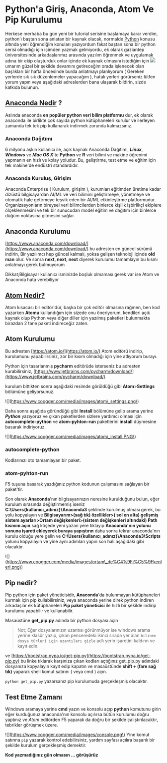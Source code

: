 # Python'a Giriş, Anaconda, Atom Ve Pip Kurulumu

Herkese merhaba bu gün yeni bir tutorial serisine başlamaya karar verdim, python'ı baştan sona anlatan bir kaynak olacak, normalde [Python](https://www.coogger.com/python/@hakancelik96/) konusu altında yeni öğrendiğim konuları yazıyordum fakat baştan sona bir python serisi olmadığı için içimden yazmak gelmiyordu, ek olarak gaziantep üniversitesinde arkadaşlarımız arasında yazılım öğrenmek ve uygulamak adına bir ekip oluşturduk onlar içinde ek kaynak olmasını istediğim için ![](https://www.egitimsistem.com/d/news/13286.jpg) umarım güzel bir şekilde devamını getireceğim orada işlenecek olan başlıkları bir hafta öncesinde burda anlatmayı planlıyorum \( Gereken yerlerde sık sık düzenlemeler yapacağım \), hatalı yerleri görürseniz lütfen yorum yapın veya aşağıdaki adreslerden bana ulaşarak bildirin, sizde katkıda bulunun.

## [Anaconda Nedir](https://www.anaconda.com/what-is-anaconda/) ?

Aslında anaconda **en popüler python veri bilim platformu** dur, ek olarak anaconda ile birlikte çok sayıda python kütüphaneleri kurulur ve ilerleyen zamanda tek tek pip kullanarak indirmek zorunda kalmazsınız.

### Anaconda Dağıtımı

6 milyonu aşkın kullanıcı ile, açık kaynak Anaconda Dağıtımı, _**Linux**_, _**Windows**_ ve _**Mac OS X**_'te **Python** ve **R** veri bilimi ve makine öğrenimi yapmanın en hızlı ve kolay yoludur. Bu, geliştirme, test etme ve eğitim için tek makine'de endüstri standardıdır.

### Anaconda Kuruluş, Girişim

Anaconda Enterprise \( Kurulum, girişim \), kurumları eğitimden üretime kadar dizüstü bilgisayardan AI/ML ve veri bilimini geliştirmeye, yönetmeye ve otomatik hale getirmeye teşvik eden bir AI/ML etkinleştirme platformudur. Organizasyonların bireysel veri bilimcilerden binlerce kişilik işbirlikçi ekiplere ölçeklenmesini ve tek bir sunucudan model eğitim ve dağıtım için binlerce düğüm noktasına gitmesini sağlar.

## Anaconda Kurulumu

[https://www.anaconda.com/download/](https://www.anaconda.com/download/) bu adresten en güncel sürümü indirin, Bir yazılımcı hep güncel kalmalı, yoksa gelişen teknoloji içinde **old man** olur. Ve sonra **next, next, next** diyerek kurulumu tamamlayın bu kısmı anlatmayı gerek bulmuyorum

Dikkat;Bilgisayar kullanıcı isminizde boşluk olmaması gerek var ise Atom ve Anaconda hata verebiliyor

## [Atom Nedir?](https://atom.io/)

Atom kısacası bir editör'dür, başka bir çok editör olmasına rağmen, ben kod yazarken **Atomu** kullandığım için sizede onu öneriyorum, kendileri açık kaynak olup Python veya diğer diller için yazılmış paketleri bulunmakta birazdan 2 tane paketi indireceğiz zaten.

## Atom Kurulumu

Bu adresten [https://atom.io/](https://atom.io/) Atom editörü indirip, kurulumunu yapabilirsiniz, zor bir kısım olmadığı için yine atlıyorum burayı.

Python için tasarlanmış **pycharm** editörüde isterseniz bu adresten kurabilirsiniz, [https://www.jetbrains.com/pycharm/download/](https://www.jetbrains.com/pycharm/download/)

kurulum bittikten sonra aşağıdaki resimde görüldüğü gibi **Atom**&gt;**Settings** bölümüne geliyorsunuz.

!\[\]\(https://www.coogger.com/media/images/atom\_settings.png\)

Daha sonra aşağıda göründüğü gibi **Install** bölümüne gelip arama yerine _**Python**_ yazıyoruz ve çıkan paketlerden sizlere yardımcı olması için **autocomplete-python** ve **atom-pyhton-run** paketlerini **install** düymesine basarak indiriyoruz.

!\[\]\(https://www.coogger.com/media/images/atom\_install.PNG\)

### autocomplete-python

Kodlarınızı oto tamamlayan bir paket.

### atom-pyhton-run

F5 tuşuna basarak yazdığınız python kodunun çalışmasını sağlayan bir paket'tir.

Son olarak **Anaconda**'nın bilgisayarınızın neresine kurulduğunu bulun, eğer kurulum sırasında değiştirmemiş iseniz **C:\Users{kullanıcı\_adınız}\Anaconda3** şeklinde kurulmuş olması gerek, bu yolu kopyalayın ve **Bilgisayarım&gt;\(sağ tık\) özellikler&gt;\( sol en alta\) gelişmiş sistem ayarları&gt;Ortam değişkenleri&gt;\(sistem değişkenleri altındaki\) Path kısmını açın** sağ köşede yeni yazan yere tıklayıp **Anaconda'nın yolunu sonuna  işareti ekleyerek buraya yapıştırın** daha sonra tekrar anaconda'nın kurulu olduğu yere gelin ve **C:\Users{kullanıcı\_adınız}\Anaconda3\Scripts** yolunu kopyalayın ve yine aynı adımları yapın son hali aşağıdaki gibi olacaktır.

!\[\]\(https://www.coogger.com/media/images/ortam\_de%C4%9Fi%C5%9Fkenleri.png\)

## Pip nedir?

Pip python için paket yöneticisidir, **Anaconda**'da bulunmayan kütüphaneleri kurmak için pip kullabilirsiniz, veya anaconda yerine direk python indiren arkadaşlar ek kütüphaneleri **Pip paket yöneticisi** ile hızlı bir şekilde indirip kurulumu yapabilir ve kullanabilir.

Masaüstüne **get\_pip.py** adında bir python dosyası açın

> Not; Eğer dosyalarınızın uzantısı görünmüyor ise windows arama yerine klasör yazıp, çıkan penceredeki ikinci sırada yer alan `bilinen dosya türleri için uzantıları gizle` adlı yerin işaretini kaldırın ve kayıt edin.

ve [https://bootstrap.pypa.io/get-pip.py](https://bootstrap.pypa.io/get-pip.py) bu linke tıklarak karşınıza çıkan kodları açtığınız get\_pip.py adındaki dosyanıza kopyalayın kayıt edip kapatın ve masaüstünde **shift + \(fare sağ tık\)** yaparak shell komut satırını \( veya cmd \) açın.

`python get_pip.py` yazarsanız pip kurulumuda gerçekleşmiş olacaktır.

## Test Etme Zamanı

Windows aramaya yerine **cmd** yazın ve konsolu açıp **python** komutunu girin eğer kurduğunuz anaconda'nın konsolu açılırsa bütün kurulumu doğru yaptınız ve _Atom_ editörden F5 yaparak da doğru bir şekilde çalıştırılacaktır, tebrikler görüşmek üzere.

!\[\]\(https://www.coogger.com/media/images/console.png\) Yine komut satırına `pip` yazarak kontrol edebilirsiniz, yardım sayfası açılıra başarılı bir şekilde kurulum gerçekleşmiş demektir.

**Kod yazmadığınız gün olmasın ... görüşürüz**

